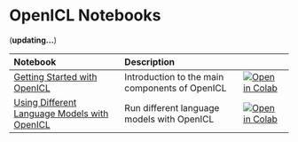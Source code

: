 # OpenICL Notebooks

(**updating...**)

| Notebook     |      Description      |   |   
|:----------|:-------------|:-------------|
[Getting Started with OpenICL](https://github.com/Shark-NLP/OpenICL/blob/main/examples/tutorials/openicl_tutorial1_getting_started.ipynb) | Introduction to the main components of OpenICL | [![Open in Colab](https://colab.research.google.com/assets/colab-badge.svg)](https://colab.research.google.com/github/Shark-NLP/OpenICL/blob/main/examples/tutorials/openicl_tutorial1_getting_started.ipynb) | 
[Using Different Language Models with OpenICL](https://github.com/Shark-NLP/OpenICL/blob/main/examples/tutorials/openicl_tutorial2_use_different_models.ipynb) | Run different language models with OpenICL |  [![Open in Colab](https://colab.research.google.com/assets/colab-badge.svg)](https://colab.research.google.com/github/Shark-NLP/OpenICL/blob/main/examples/tutorials/openicl_tutorial2_use_different_models.ipynb)